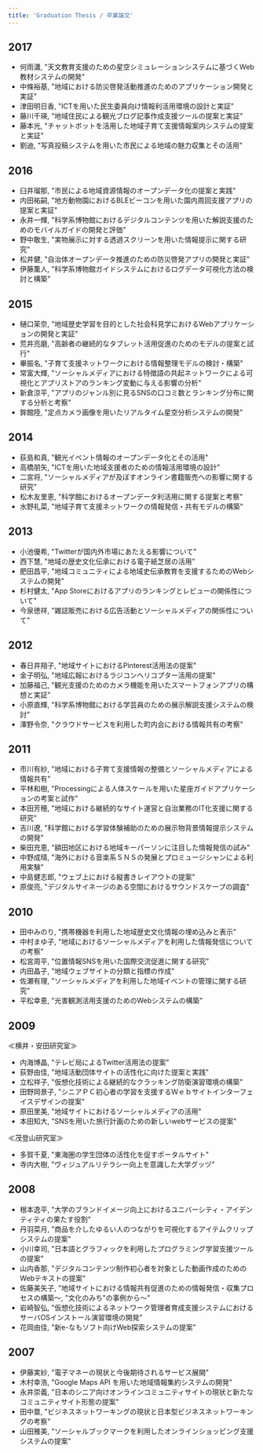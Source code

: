 ```yaml
---
title: 'Graduation Thesis / 卒業論文'
---
```


## 2017
- 何雨瀟, "天文教育支援のための星空シミュレーションシステムに基づくWeb教材システムの開発"
- 中條裕基, "地域における防災啓発活動推進のためのアプリケーション開発と実証"
- 津田明日香, "ICTを用いた民生委員向け情報利活用環境の設計と実証"
- 藤川千瑛, "地域住民による観光ブログ記事作成支援ツールの提案と実証"
- 藤本光, "チャットボットを活用した地域子育て支援情報案内システムの提案と実証"
- 劉迪, "写真投稿システムを用いた市民による地域の魅力収集とその活用"

## 2016
- 臼井瑠那, "市民による地域資源情報のオープンデータ化の提案と実践"
- 内田祐嗣, "地方動物園におけるBLEビーコンを用いた園内周回支援アプリの提案と実証"
- 永井一輝, "科学系博物館におけるデジタルコンテンツを用いた解説支援のためのモバイルガイドの開発と評価"
- 野中敢生, "実物展示に対する透過スクリーンを用いた情報提示に関する研究"
- 松井健, "自治体オープンデータ推進のための防災啓発アプリの開発と実証"
- 伊藤薫人, "科学系博物館ガイドシステムにおけるログデータ可視化方法の検討と構築"

## 2015
- 樋口茉奈, "地域歴史学習を目的とした社会科見学におけるWebアプリケーションの開発と実証"
- 荒井亮磨, "高齢者の継続的なタブレット活用促進のためのモデルの提案と試行"
- 畢振名, "子育て支援ネットワークにおける情報整理モデルの検討・構築"
- 常富大輝, "ソーシャルメディアにおける特徴語の共起ネットワークによる可視化とアプリストアのランキング変動に与える影響の分析"
- 新倉涼平, "アプリのジャンル別に見るSNSの口コミ数とランキング分布に関する分析と考察"
- 鉾館陸, "定点カメラ画像を用いたリアルタイム星空分析システムの開発"

## 2014
- 荻島和真, "観光イベント情報のオープンデータ化とその活用"
- 高橋朋矢, "ICTを用いた地域支援者のための情報活用環境の設計"
- 二宮将, "ソーシャルメディアが及ぼすオンライン書籍販売への影響に関する研究"
- 松木友里恵, "科学館におけるオープンデータ利活用に関する提案と考察"
- 水野礼菜, "地域子育て支援ネットワークの情報発信・共有モデルの構築"

## 2013
- 小池優希, "Twitterが国内外市場にあたえる影響について"
- 西下慧, "地域の歴史文化伝承における電子紙芝居の活用"
- 肥田昌平, "地域コミュニティによる地域史伝承教育を支援するためのWebシステムの開発"
- 杉村健太, "App Storeにおけるアプリのランキングとレビューの関係性について"
- 今泉徳祥, "雑誌販売における広告活動とソーシャルメディアの関係性について"

## 2012
- 春日井翔子, "地域サイトにおけるPinterest活用法の提案"
- 金子明弘, "地域広報におけるラジコンヘリコプター活用の提案"
- 加藤福己, "観光支援のためのカメラ機能を用いたスマートフォンアプリの構想と実証"
- 小原直輝, "科学系博物館における学芸員のための展示解説支援システムの検討"
- 澤野令奈, "クラウドサービスを利用した町内会における情報共有の考察"

## 2011
- 市川有紗, "地域における子育て支援情報の整備とソーシャルメディアによる情報共有"
- 平林和樹, "Processingによる人体スケールを用いた星座ガイドアプリケーションの考案と試作"
- 本田芳穂, "地域における継続的なサイト運営と自治業務のIT化支援に関する研究"
- 吉川遼, "科学館における学習体験補助のための展示物背景情報提示システムの開発"
- 柴田充恵, "額田地区における地域キーパーソンに注目した情報発信の試み"
- 中野成晴, "海外における音楽系ＳＮＳの発展とプロミュージシャンによる利用実験"
- 中島健志郎, "ウェブ上における縦書きレイアウトの提案"
- 原俊亮, "デジタルサイネージのある空間におけるサウンドスケープの調査"

## 2010
- 田中みのり, "携帯機器を利用した地域歴史文化情報の埋め込みと表示"
- 中村まゆ子, "地域におけるソーシャルメディアを利用した情報発信についての考察"
- 松宮周平, "位置情報SNSを用いた国際交流促進に関する研究"
- 内田晶子, "地域ウェブサイトの分類と指標の作成"
- 佐瀬有理, "ソーシャルメディアを利用した地域イベントの管理に関する研究"
- 平松幸恵, "光害観測活用支援のためのWebシステムの構築"

## 2009
≪横井・安田研究室≫
- 内海博晶, "テレビ局によるTwitter活用法の提案"
- 荻野由佳, "地域活動団体サイトの活性化に向けた提案と実践"
- 立松祥子, "仮想化技術による継続的なクラッキング防衛演習環境の構築"
- 田野岡景子, "シニアＰＣ初心者の学習を支援するＷｅｂサイトインターフェイスデザインの提案"
- 原田里美, "地域サイトにおけるソーシャルメディアの活用"
- 本田知大, "SNSを用いた旅行計画のための新しいwebサービスの提案"

≪茂登山研究室≫
- 多賀千夏, "東海圏の学生団体の活性化を促すポータルサイト"
- 寺内大樹, "ヴィジュアルリテラシー向上を意識した大学グッヅ"

## 2008
- 根本逸平, "大学のブランドイメージ向上におけるユニバーシティ・アイデンティティの果たす役割"
- 丹羽菜月, "商品を介したゆるい人のつながりを可視化するアイテムクリップシステムの提案"
- 小川幸司, "日本語とグラフィックを利用したプログラミング学習支援ツールの提案"
- 山内香那, "デジタルコンテンツ制作初心者を対象とした動画作成のためのWebテキストの提案"
- 佐藤美矢子, "地域サイトにおける情報共有促進のための情報発信・収集プロセスの構築～, "文化のみち"の事例から～"
- 岩崎智弘, "仮想化技術によるネットワーク管理者育成支援システムにおけるサーバOSインストール演習環境の開発"
- 花岡由佳, "新e-なもソフト向けWeb探索システムの提案"

## 2007
- 伊藤実紗, "電子マネーの現状と今後期待されるサービス展開"
- 木村幸浩, "Google Maps API を用いた地域情報集約システムの開発"
- 永井崇義, "日本のシニア向けオンラインコミュニティサイトの現状と新たなコミュニティサイト形態の提案"
- 田中塁, "ビジネスネットワーキングの現状と日本型ビジネスネットワーキングの考察"
- 山田雅美, "ソーシャルブックマークを利用したオンラインショッピング支援システムの提案"
